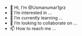 - 👋 Hi, I’m @Usmanumar1grz
- 👀 I’m interested in ...
- 🌱 I’m currently learning ...
- 💞️ I’m looking to collaborate on ...
- 📫 How to reach me ...

<!---
Usmanumar1grz/Usmanumar1grz is a ✨ special ✨ repository because its `README.md` (this file) appears on your GitHub profile.
You can click the Preview link to take a look at your changes.
--->
